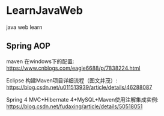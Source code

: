 # LearnJavaWeb
java web learn 

## Spring AOP

maven 在windows下的配置:
https://www.cnblogs.com/eagle6688/p/7838224.html

Eclipse 构建Maven项目详细流程（图文并茂）: https://blog.csdn.net/u011513939/article/details/46288087

Spring 4 MVC+Hibernate 4+MySQL+Maven使用注解集成实例:
https://blog.csdn.net/fudaxing/article/details/50518051